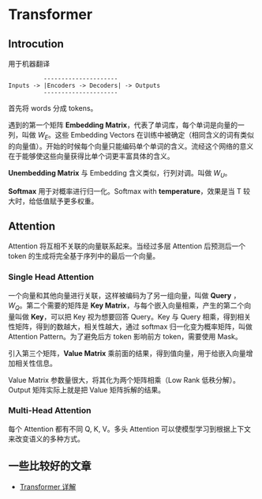 # Transformer

## Introcution

用于机器翻译

```
          ---------------------
Inputs -> |Encoders -> Decoders| -> Outputs
          ---------------------
```

首先将 words 分成 tokens。

遇到的第一个矩阵 **Embedding Matrix**，代表了单词库，每个单词是向量的一列，叫做 $W_E$。这些 Embedding Vectors 在训练中被确定（相同含义的词有类似的向量值）。开始的时候每个向量只能编码单个单词的含义。流经这个网络的意义在于能够使这些向量获得比单个词更丰富具体的含义。

**Unembedding Matrix** 与 Embedding 含义类似，行列对调。叫做 $W_U$。

**Softmax** 用于对概率进行归一化。Softmax with **temperature**，效果是当 T 较大时，给低值赋予更多权重。

## Attention

Attention 将互相不关联的向量联系起来。当经过多层 Attention 后预测后一个 token 的生成将完全基于序列中的最后一个向量。

### Single Head Attention

一个向量和其他向量进行关联，这样被编码为了另一组向量，叫做 **Query** ，$W_Q$。第二个需要的矩阵是 **Key Matrix**，与每个嵌入向量相乘，产生的第二个向量叫做 **Key**，可以把 Key 视为想要回答 Query。Key 与 Query 相乘，得到相关性矩阵，得到的数越大，相关性越大，通过 softmax 归一化变为概率矩阵，叫做 Attention Pattern。为了避免后方 token 影响前方 token，需要使用 Mask。

引入第三个矩阵，**Value Matrix** 乘前面的结果，得到值向量，用于给嵌入向量增加相关性信息。

Value Matrix 参数量很大，将其化为两个矩阵相乘（Low Rank 低秩分解）。Output 矩阵实际上就是把 Value 矩阵拆解的结果。

### Multi-Head Attention

每个 Attention 都有不同 Q, K, V。多头 Attention 可以使模型学习到根据上下文来改变语义的多种方式。

## 一些比较好的文章

- [Transformer 详解](https://wmathor.com/index.php/archives/1438/)